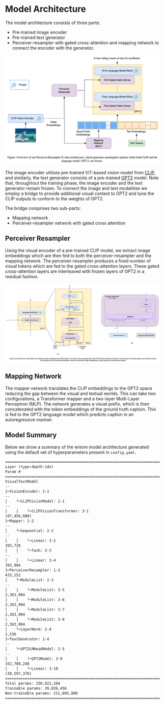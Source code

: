 # Model Architecture

The model architecture consists  of three parts:
- Pre-trained image encoder
- Pre-trained text generator
- Perceiver-resampler with gated cross-attention and mapping network to connect the encoder with the generator.

<p style="text-align:center;">
<img src="../images/model_architecture.png" alt="model_architecture" />
</p>

The image encoder utilizes pre-trained ViT-based vision model from [CLIP](https://huggingface.co/docs/transformers/model_doc/clip), and similarly, the text generator consists of a pre-trained [GPT2](https://huggingface.co/docs/transformers/model_doc/gpt2) model. Note that, throughtout the training phase, the image encoder and the text generator remain frozen. To connect the image and text modalities we employ a bridge to provide additional visual context to GPT2 and tune the CLIP outputs to conform to the weights of GPT2.

The bridge comprises two sub-parts:
- Mapping network
- Perceiver-resampler network with gated cross attention

## Perceiver Resampler

Using the visual encoder of a pre-trained CLIP model, we extract image embeddings which are then fed to both the perceiver-resampler and the mapping network. The perceiver-resampler produces a fixed number of visual tokens which are fed to the gated cross-attention layers. These gated cross-attention layers are interleaved with frozen layers of GPT2 in a residual fashion.

<p style="text-align:center;">
<img src="../images/resampler.png" alt="resampler" />
</p>

## Mapping Network

The mapper network translates the CLIP embeddings to the GPT2 space reducing the gap between the visual and textual worlds. This can take two configurations, a Transformer mapper and a two-layer Multi-Layer Perceptron (MLP). The network generates a visual prefix, which is then concatenated with the token embeddings of the ground truth caption. This is fed to the GPT2 language model which predicts caption in an autoregressive manner.

## Model Summary

Below we show a summary of the entore model architecture generated using the default set of hyperparameters present in `config.yaml`.

```
===============================================================================================
Layer (type:depth-idx)                                                 Param #
===============================================================================================
VisualTextModel                                                        --
├─VisionEncoder: 1-1                                                   --
│    └─CLIPVisionModel: 2-1                                            --
│    │    └─CLIPVisionTransformer: 3-1                                 (87,456,000)
├─Mapper: 1-2                                                          --
│    └─Sequential: 2-2                                                 --
│    │    └─Linear: 3-2                                                393,728
│    │    └─Tanh: 3-3                                                  --
│    │    └─Linear: 3-4                                                393,984
├─PerceiverResampler: 1-3                                              433,152
│    └─ModuleList: 2-3                                                 --
│    │    └─ModuleList: 3-5                                            2,363,904
│    │    └─ModuleList: 3-6                                            2,363,904
│    │    └─ModuleList: 3-7                                            2,363,904
│    │    └─ModuleList: 3-8                                            2,363,904
│    └─LayerNorm: 2-4                                                  1,536
├─TextGenerator: 1-4                                                   --
│    └─GPT2LMHeadModel: 2-5                                            --
│    │    └─GPT2Model: 3-9                                             152,788,248
│    │    └─Linear: 3-10                                               (38,597,376)
===============================================================================================
Total params: 250,922,264
Trainable params: 39,026,456
Non-trainable params: 211,895,808
===============================================================================================
```
